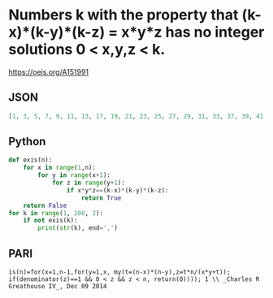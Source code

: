 # Numbers k with the property that \(k\-x\)\*\(k\-y\)\*\(k\-z\) \= x\*y\*z has no integer solutions 0 < x,y,z < k\.
https://oeis.org/A151991
## JSON
```JSON
[1, 3, 5, 7, 9, 11, 13, 17, 19, 21, 23, 25, 27, 29, 31, 33, 37, 39, 41, 43, 47, 49, 51, 53, 57, 59, 61, 67, 69, 71, 73, 79, 81, 83, 87, 89, 93, 95, 97, 101, 103, 107, 109, 111, 113, 115, 121, 123, 125, 127, 129, 131, 133, 137, 139, 141, 145, 147, 149, 151, 155, 157, 159]
```
## Python
```Python
def exis(n):
    for x in range(1,n):
        for y in range(x+1):
            for z in range(y+1):
                if x*y*z==(k-x)*(k-y)*(k-z):
                    return True
    return False
for k in range(1, 200, 2):
    if not exis(k):
        print(str(k), end=',')
```
## PARI
```PARI
is(n)=for(x=1,n-1,for(y=1,x, my(t=(n-x)*(n-y),z=t*n/(x*y+t)); if(denominator(z)==1 && 0 < z && z < n, return(0)))); 1 \\ _Charles R Greathouse IV_, Dec 09 2014
```

